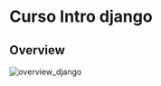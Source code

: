 # Curso Intro django
## Overview

![overview_django](https://user-images.githubusercontent.com/21146338/126917466-9a02dc1b-c8e1-424b-830a-ef6a924dcc45.PNG)

